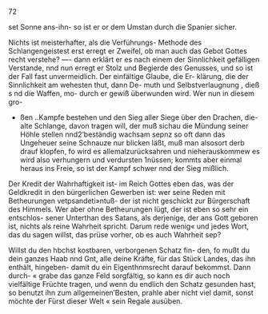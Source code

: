 72

set Sonne ans-ihn- so ist er or dem Umstan durch die
Spanier sicher.

Nichts ist meisterhafter, als die Verführungs- Methode
des Schlangengeistest erst erregt er Zweifel, ob man auch
das Gebot Gottes recht verstehe? —- dann erklärt er es
nach einem der Sinnlichkeit gefälligen Verstande, nnd nun
erregt er Stolz und Begierde des Genusses, und so ist der
Fall fast unvermeidlich. Der einfältige Glaube, die Er-
klärung, die der Sinnlichkeit am wehesten thut, dann De-
muth und Selbstverlaugnung , dieß s nd die Waffen, mo-
durch er gewiß überwunden wird. Wer nun in diesem gro-
- ßen ..Kampfe bestehen und den Sieg aller Siege über den
Drachen, die-alte Schlange, davon tragen will, der muß
sichau die Mündung seiner Höhle stellen nnd2’beständig
wachsam sepnz so oft dann das Ungeheuer seine Schnauze
nur blicken läßt, muß man alsosort derb drauf klopfen, fo
wird es allemalzurücksahren und nieherauskommew es
wird also verhungern und verdursten 1nüssen; kommts aber
einmal heraus ins Freie, so ist der Kampf schwer nnd der
Sieg mißlich.

Der Kredit der Wahrhaftigkeit ist- im Reich Gottes eben
das, was der Geldkredit in den bürgerlichen Gewerben ist:
wer seine Reden mit Betheurungen vetpsandeti»ntuß- der
ist nicht geschickt zur Bürgerschaft des Himmels. Wer aber
ohne Betheurungen lügt, der ist eben so sehr ein entschlos-
sener Unterthan des Satans, als derjenige, der ans Gott
geboren ist, nichts als reine Wahrheit spricht. Darum rede
wenig« und jedes Wort, das du sagen willst, das prüse
vorher, ob es auch Wahrheit sep?

Willst du den hbchst kostbaren, verborgenen Schatz fin-
den, fo mußt du dein ganzes Haab nnd Gnt, alle deine
Kräfte, für das Stück Landes, das ihn enthält, hingeben-
damit du ein Eigenthnmsrecht darauf bekommst. Dann durch-
« grabe das ganze Feld sorgfältig, so kann es dir auch noch
vielfältige Früchte tragen, und wenn du endlich den Schatz
gesunden hast, so benutzt ihn zum allgemeinen’Besten, prahle
aber nicht viel damit, sonst möchte der Fürst dieser Welt «
sein Regale ausüben.

